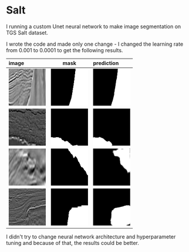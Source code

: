 # Salt

I running a custom Unet neural network to make image segmentation on TGS Salt dataset.

I wrote the code and made only one change - I changed the learning rate from 0.001 to 0.0001 to get the following results.

image|mask|prediction
:----|:--:|:---------
![](image1.png)|![](mask1.png)|![](pred1.png)
![](image9.png)|![](mask9.png)|![](pred9.png)
![](image11.png)|![](mask11.png)|![](pred11.png)
![](image25.png)|![](mask25.png)|![](pred25.png)

I didn't try to change neural network architecture and hyperparameter tuning and because of that, the results could be better.

